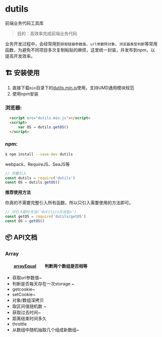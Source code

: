 # dutils

前端业务代码工具库  

> 目的：高效率完成前端业务代码

业务开发过程中，会经常用到`获取链接参数值`、`url参数转对象`、`浏览器类型判断`等常用函数，为避免不同项目多次复制粘贴的麻烦，这里统一封装，并发布到npm，以提高开发效率。

## :building_construction:  安装使用

1. 直接下载`min`目录下的[dutils.min.js](https://github.com/xurna/utils-use/blob/master/min/dutils.min.js)使用，支持UMD通用模块规范  
2. 使用npm安装

### 浏览器:
``` html
  <script src="dutils.min.js"></script>
  <script>
      var OS = dutils.getOS()
  </script>
```

### npm:
``` bash
$ npm install --save-dev dutils
```

webpack、RequireJS、SeaJS等

``` javascript
// 完整引入
const dutils = require('dutils')
const OS = dutils.getOS()
```

**推荐使用方法**  

你真的不需要完整引入所有函数，所以只引入需要使用的方法即可。
``` javascript
// 只引入部分方法('dutils/<方法名>')
const getOS = require('dutils/getOS')
const OS = getOS()
```
## :package:  API文档

### Array  
#### &emsp;&emsp;[arrayEqual][arrayEqual]&emsp;&emsp;判断两个数组是否相等 


[arrayEqual]:https://github.com/proYang/dutils/blob/master/src/array/arrayEqual.js


- 获取url参数值~
- 判断是否每天存在一次storage ~
- getcookie~
- setCookie~
- 对象/数组深拷贝
- 取区间值随机数 ~
- 获取过去时间~
- 距离结束时间多久
- throttle
- 从数组中随机抽取几个组成新数组~